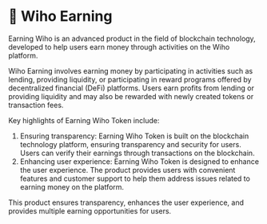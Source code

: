 # 🌽 Wiho Earning

Earning Wiho is an advanced product in the field of blockchain technology, developed to help users earn money through activities on the Wiho platform.

Wiho Earning involves earning money by participating in activities such as lending, providing liquidity, or participating in reward programs offered by decentralized financial (DeFi) platforms. Users earn profits from lending or providing liquidity and may also be rewarded with newly created tokens or transaction fees.

Key highlights of Earning Wiho Token include:

1. Ensuring transparency: Earning Wiho Token is built on the blockchain technology platform, ensuring transparency and security for users. Users can verify their earnings through transactions on the blockchain.
2. Enhancing user experience: Earning Wiho Token is designed to enhance the user experience. The product provides users with convenient features and customer support to help them address issues related to earning money on the platform.

This product ensures transparency, enhances the user experience, and provides multiple earning opportunities for users.
